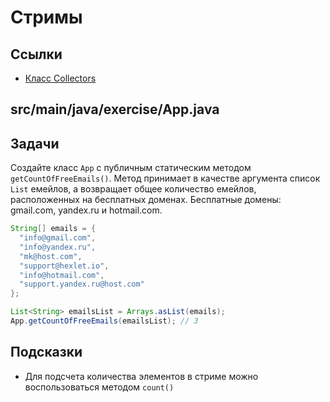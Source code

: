 # Стримы

## Ссылки

* [Класс Collectors](https://docs.oracle.com/en/java/javase/11/docs/api/java.base/java/util/stream/Collectors.html#counting())

## src/main/java/exercise/App.java

## Задачи

Создайте класс `App` c публичным статическим методом `getCountOfFreeEmails()`. Метод принимает в качестве аргумента список `List` емейлов, а возвращает общее количество емейлов, расположенных на бесплатных доменах. Бесплатные домены: gmail.com, yandex.ru и hotmail.com.

```java
String[] emails = {
  "info@gmail.com",
  "info@yandex.ru",
  "mk@host.com",
  "support@hexlet.io",
  "info@hotmail.com",
  "support.yandex.ru@host.com"
};

List<String> emailsList = Arrays.asList(emails);
App.getCountOfFreeEmails(emailsList); // 3
```

## Подсказки

* Для подсчета количества элементов в стриме можно воспользоваться методом `count()`

